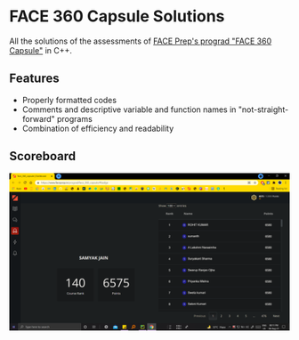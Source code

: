 # FACE 360 Capsule Solutions

All the solutions of the assessments of [FACE Prep's prograd "FACE 360 Capsule"](https://www.faceprep.in/prograd/face_360_capsule/) in C++.


## Features

- Properly formatted codes
- Comments and descriptive variable and function names in "not-straight-forward" programs
- Combination of efficiency and readability


## Scoreboard

<img src="Scoreboard.png">
